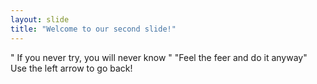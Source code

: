 ```yaml
---
layout: slide
title: "Welcome to our second slide!"
---
```

" If you never try, you will never know "
"Feel the feer and do it anyway"
Use the left arrow to go back!
